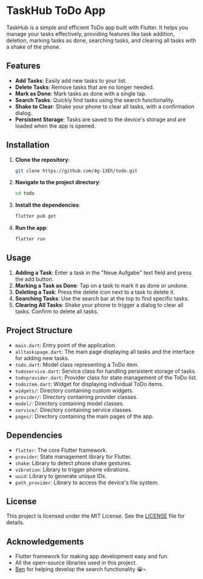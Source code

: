 # TaskHub ToDo App

TaskHub is a simple and efficient ToDo app built with Flutter. It helps you manage your tasks effectively, providing features like task addition, deletion, marking tasks as done, searching tasks, and clearing all tasks with a shake of the phone.

## Features

- **Add Tasks**: Easily add new tasks to your list.
- **Delete Tasks**: Remove tasks that are no longer needed.
- **Mark as Done**: Mark tasks as done with a single tap.
- **Search Tasks**: Quickly find tasks using the search functionality.
- **Shake to Clear**: Shake your phone to clear all tasks, with a confirmation dialog.
- **Persistent Storage**: Tasks are saved to the device's storage and are loaded when the app is opened.

## Installation

1. **Clone the repository**:
    
    ```bash
    git clone https://github.com/4g-13Eh/todo.git
    ```
2. **Navigate to the project directory**:

    ```bash
    cd todo
    ```
3. **Install the dependencies**:

    ```bash
    flutter pub get
    ```
4. **Run the app**:

    ```bash
    flutter run
    ```


## Usage

1. **Adding a Task**: Enter a task in the "Neue Aufgabe" text field and press the add button.
2. **Marking a Task as Done**: Tap on a task to mark it as done or undone.
3. **Deleting a Task**: Press the delete icon next to a task to delete it.
4. **Searching Tasks**: Use the search bar at the top to find specific tasks.
5. **Clearing All Tasks**: Shake your phone to trigger a dialog to clear all tasks. Confirm to delete all tasks.

## Project Structure

- `main.dart`: Entry point of the application.
- `alltaskspage.dart`: The main page displaying all tasks and the interface for adding new tasks.
- `todo.dart`: Model class representing a ToDo item.
- `todoservice.dart`: Service class for handling persistent storage of tasks.
- `todoprovider.dart`: Provider class for state management of the ToDo list.
- `todoitem.dart`: Widget for displaying individual ToDo items.
- `widgets/`: Directory containing custom widgets.
- `provider/`: Directory containing provider classes.
- `model/`: Directory containing model classes.
- `service/`: Directory containing service classes.
- `pages/`: Directory containing the main pages of the app.

## Dependencies

- `flutter`: The core Flutter framework.
- `provider`: State management library for Flutter.
- `shake`: Library to detect phone shake gestures.
- `vibration`: Library to trigger phone vibrations.
- `uuid`: Library to generate unique IDs.
- `path_provider`: Library to access the device's file system.

## License

This project is licensed under the MIT License. See the [LICENSE](LICENSE) file for details.

## Acknowledgements

- Flutter framework for making app development easy and fun.
- All the open-source libraries used in this project.
- [Ben](https://github.com/BWizard06) for helping develop the search functionality 😭💀.
